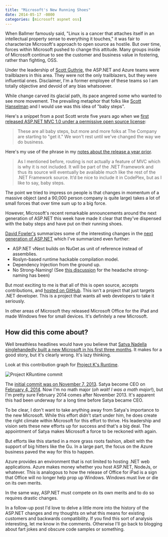 ```yaml
---
title: "Microsoft's New Running Shoes"
date: 2014-05-17 -0800
categories: [microsoft aspnet oss]
---
```


When Ballmer famously said, "Linux is a cancer that attaches itself in an intellectual property sense to everything it touches," it was fair to characterize Microsoft's approach to open source as hostile. But over time, forces within Microsoft pushed to change this attitude. Many groups inside of Microsoft continue to see the customer and business value in fostering, rather than fighting, OSS.

Under the leadership of [Scott Guthrie](http://weblogs.asp.net/scottgu/), the ASP.NET and Azure teams were trailblazers in this area. They were not the only trailblazers, but they were influential ones. Disclaimer, I'm a former employee of these teams so I am totally objective and devoid of any bias whatsoever.

While change carved its glacial path, its pace angered some who wanted to see more movement. The prevailing metaphor that folks like [Scott Hanselman](http://hanselman.com/blog) and I would use was this idea of "baby steps".

Here's a snippet from a post Scott wrote five years ago when we [first released ASP.NET MVC 1.0 under a permissive open source license](http://www.hanselman.com/blog/MicrosoftASPNETMVC10IsNowOpenSourceMSPL.aspx):

> These are all baby steps, but more and more folks at The Company are starting to "get it." We won't rest until we've changed the way we do business.

Here's my use of the phrase in my [notes about the release a year prior](https://haacked.com/archive/2008/03/21/a-few-notes-about-the-mvc-codeplex-source-code-release.aspx/).

> As I mentioned before, routing is not actually a feature of MVC which is why it is not included. It will be part of the .NET Framework and thus its source will eventually be available much like the rest of the .NET Framework source. It’d be nice to include it in CodePlex, but as I like to say, baby steps.

The point we tried to impress on people is that changes in momentum of a massive object (and a 90,000 person company is quite large) takes a lot of small forces that over time sum up to a big force.

However, Microsoft's recent remarkable announcements around the next generation of ASP.NET this week have made it clear that they've dispensed with the baby steps and have put on their running shoes.

[David Fowler's](http://davidfowl.com/) summarizes some of the interesting changes in the [next generation of ASP.NET](http://davidfowl.com/asp-net-vnext/) which I've summarized even further:

* ASP.NET vNext builds on NuGet as unit of reference instead of assemblies.
* Roslyn-based runtime hackable compilation model.
* Dependency Injection from the ground up.
* No Strong-Naming! (See [this discussion](https://github.com/octokit/octokit.net/issues/405) for the headache strong-naming has been)

But most exciting to me is that all of this is open source, accepts contributions, and [hosted on GitHub](https://github.com/aspnet). This isn't a project that just targets .NET developer. This is a project that wants all web developers to take it seriously.

In other areas of Microsoft they released Microsoft Office for the iPad and made Windows free for small devices. It's definitely a new Microsoft.

## How did this come about?

Well breathless headlines would have you believe that [Satya Nadella singlehandedly built a new Microsoft in his first three months](http://www.businessinsider.com/nadella-builds-new-microsoft-in-3-months-2014-5). It makes for a good story, but it's clearly wrong. It's lazy thinking.

Look at this contribution graph for [Project K's Runtime](https://github.com/aspnet/KRuntime).

![Project KRuntime commit](https://cloud.githubusercontent.com/assets/19977/3005570/6e0ce8b4-dde8-11e3-8346-61b1437c190f.png)

The [initial commit was on November 7, 2013](https://github.com/aspnet/KRuntime/commit/69df15f0921792f01c80f0fad15d21cc7017b219). Satya become CEO on [February 4, 2014](http://www.microsoft.com/en-us/news/press/2014/feb14/02-04newspr.aspx). Now I'm no math major (_oh wait! I was a math major!_), but I'm pretty sure February 2014 comes after November 2013. It's apparent this had been underway for a long time before Satya became CEO.

To be clear, I don't want to take anything away from Satya's importance to the new Microsoft. While this effort didn't start under him, he does create the right climate within Microsoft for this effort to thrive. His leadership and vision sets these new efforts up for success and that's a big deal. The appointment of Satya makes Microsoft a force to be reckoned with again.

But efforts like this started in a more grass roots fashion, albeit with the support of big hitters like the Gu. In a large part, the focus on the Azure business paved the way for this to happen.

Azure provides an environment that is not limited to hosting .NET web applications. Azure makes money whether you host ASP.NET, NodeJs, or whatever. This is analogous to how the release of Office for iPad is a sign that Office will no longer help prop up Windows. Windows must live or die on its own merits.

In the same way, ASP.NET must compete on its own merits and to do so requires drastic changes.

In a follow-up post I'd love to delve a little more into the history of the ASP.NET changes and my thoughts on what this means for existing customers and backwards compatibility. If you find this sort of analysis interesting, let me know in the comments. Otherwise I'll go back to blogging about fart jokes and obscure code samples or something.

